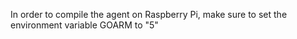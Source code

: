 In order to compile the agent on Raspberry Pi, make sure to set the environment variable GOARM to "5"